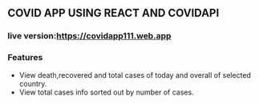 ## COVID APP USING REACT AND COVIDAPI

### live version:https://covidapp111.web.app


### Features
* View death,recovered and total cases of today and overall of selected country.
* View total cases info sorted out by number of cases.
